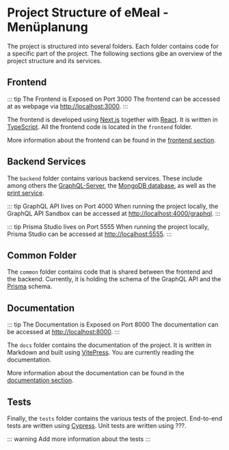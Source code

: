 # Project Structure of eMeal - Menüplanung

The project is structured into several folders. Each folder contains code for a specific part of the project. The
following sections gibe an overview of the project structure and its services.

## Frontend

::: tip The Frontend is Exposed on Port 3000
The frontend can be accessed at as webpage via [http://localhost:3000](http://localhost:3000).
:::

The frontend is developed using [Next.js](https://nextjs.org/) together with [React](https://reactjs.org/). It is
written in [TypeScript](https://www.typescriptlang.org/). All the frontend code is located in the `frontend` folder.

More information about the frontend can be found in the [frontend section](/frontend/).

## Backend Services

The `backend` folder contains various backend services. These include among others the [GraphQL-Server](#),
the [MongoDB database](#), as well as the [print service](#).

::: tip GraphQL API lives on Port 4000
When running the project locally, the GraphQL API Sandbox can be accessed
at [http://localhost:4000/graphql](http://localhost:4000/graphql).
:::

::: tip Prisma Studio lives on Port 5555
When running the project locally, Prisma Studio can be accessed
at [http://localhost:5555](http://localhost:5555).
:::

## Common Folder

The `common` folder contains code that is shared between the frontend and the backend. Currently, it is holding the
schema of the GraphQL API and the [Prisma](https://www.prisma.io/) schema.

## Documentation

::: tip The Documentation is Exposed on Port 8000
The documentation can be accessed at [http://localhost:8000](http://localhost:8000).
:::

The `docs` folder contains the documentation of the project. It is written in Markdown and built using
[VitePress](https://vitepress.vuejs.org/). You are currently reading the documentation.

More information about the documentation can be found in the [documentation section](/docs/).

## Tests

Finally, the `tests` folder contains the various tests of the project. End-to-end tests are written using
[Cypress](https://www.cypress.io/). Unit tests are written using ???.

::: warning
Add more information about the tests
:::
